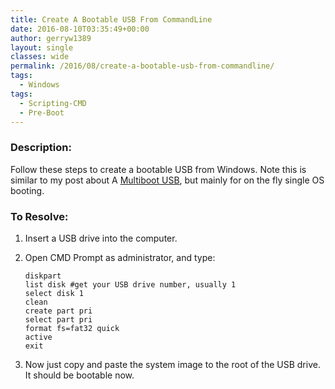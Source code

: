 ```yaml
---
title: Create A Bootable USB From CommandLine
date: 2016-08-10T03:35:49+00:00
author: gerryw1389
layout: single
classes: wide
permalink: /2016/08/create-a-bootable-usb-from-commandline/
tags:
  - Windows
tags:
  - Scripting-CMD
  - Pre-Boot
---
```

<!--more-->

### Description:

Follow these steps to create a bootable USB from Windows. Note this is similar to my post about A [Multiboot USB](https://automationadmin.com/2016/05/creating-a-multiboot-usb/), but mainly for on the fly single OS booting.

### To Resolve:

1. Insert a USB drive into the computer.

2. Open CMD Prompt as administrator, and type:

   ```escape
   diskpart  
   list disk #get your USB drive number, usually 1  
   select disk 1  
   clean  
   create part pri  
   select part pri  
   format fs=fat32 quick  
   active  
   exit
   ```

3. Now just copy and paste the system image to the root of the USB drive. It should be bootable now.